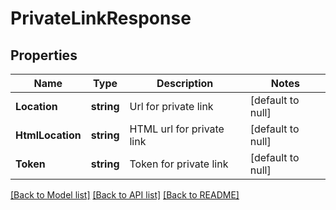 # PrivateLinkResponse

## Properties
Name | Type | Description | Notes
------------ | ------------- | ------------- | -------------
**Location** | **string** | Url for private link | [default to null]
**HtmlLocation** | **string** | HTML url for private link | [default to null]
**Token** | **string** | Token for private link | [default to null]

[[Back to Model list]](../README.md#documentation-for-models) [[Back to API list]](../README.md#documentation-for-api-endpoints) [[Back to README]](../README.md)



